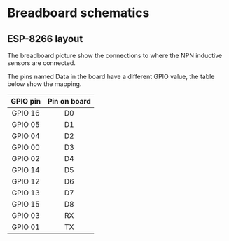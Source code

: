 # Breadboard schematics

## ESP-8266 layout

The breadboard picture show the connections to where the NPN inductive sensors are connected.


The pins named Data in the board have a different GPIO value, the table below show the mapping.

| GPIO pin    | Pin on board    |
| :---------: | :-------------: |
| GPIO 16     | D0              |
| GPIO 05     | D1              |
| GPIO 04     | D2              |
| GPIO 00     | D3              |
| GPIO 02     | D4              |
| GPIO 14     | D5              |
| GPIO 12     | D6              |
| GPIO 13     | D7              |
| GPIO 15     | D8              |
| GPIO 03     | RX              |
| GPIO 01     | TX              |



